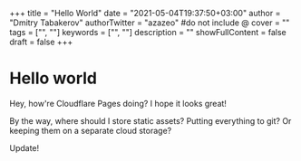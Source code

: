 +++
title = "Hello World"
date = "2021-05-04T19:37:50+03:00"
author = "Dmitry Tabakerov"
authorTwitter = "azazeo" #do not include @
cover = ""
tags = ["", ""]
keywords = ["", ""]
description = ""
showFullContent = false
draft = false
+++

# Hello world

Hey, how're Cloudflare Pages doing? I hope it looks great!

By the way, where should I store static assets? Putting everything to git? Or keeping them on a separate cloud storage?

Update!